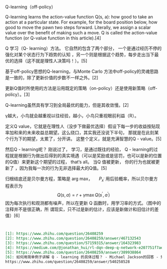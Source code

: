 

<!--
 * @version:
 * @Author:  StevenJokess https://github.com/StevenJokess
 * @Date: 2020-10-05 21:27:41
 * @LastEditors:  StevenJokess https://github.com/StevenJokess
 * @LastEditTime: 2020-10-05 21:45:31
 * @Description:
 * @TODO::
 * @Reference:
-->

Q-learning（off-policy）

Q-learning learns the action-value function Q(s, a): how good to take an action at a particular state. For example, for the board position below, how good to move the pawn two steps forward. Literally, we assign a scalar value over the benefit of making such a move.
Q is called the action-value function (or Q-value function in this article).[4]

Q 学习（Q- learning）方法。 它自然的包含了两个部分， 一个是通过经历不停的强化对某个状态行为下趋势的认知 ，另一个则是根据这个趋势，每步走出当下最优的选择（这不就是理性人决策吗！）。[5]

基于off-policy思想的Q-learning，与Monte Carlo 方法中off-policy的灵魂思路是一致的，除了更新价值的步数不一样之外。[2]

更新Q值时所使用的方法是沿用既定的策略（on-policy）还是使用新策略（off-policy）。[3]

Q-learning虽然具有学习到全局最优的能力，但是其收敛慢。[2]

γ越大，小鸟就会越重视以往经验，越小，小鸟只重视眼前利益（R）。

定义Q value，它就是在理性人（没步下做最优选择）假设下每一步的收益按贴现率加和来的未来收益总期望。这么绕口，其实我还没说下半句， 那就是在此刻某个行为下的期望，太累了，分开讲。 这整个定义，就是充满智慧的Q - value。[5]

然后Q - learning呢？ 刚说过了， 学习，是通过既往的经验， Q - learning的过程就是根据行为做出后得到的真实境遇（可以是奖励或是惩罚，也可以是新的位置的Q值）来更新这个期望的过程， that‘s all。 当Q 值被更新， 你的行为也就被更新了 ，因为我每一次的行为无非选择最大的Q值。[5]


归根结底还是贝尔曼方程，策略是 arg max， $\quad P_{x^{\prime}}$ 用后验概率，所以贝尔曼方程表示为
$$
Q(s, a)=r+\gamma \max Q\left(s^{\prime}, a^{\prime}\right)
$$
因为每次执行和观测都有噪声，所以在更新 Q 函数时，用学习率的方式。（图中的注释并不是很正确，所 谓现实，只不过是新的估计，应该是新做计和旧估计的差值）[6]


```md


[1]: https://www.zhihu.com/question/26408259
[2]: https://www.zhihu.com/question/26408259/answer/467132543
[3]: https://www.zhihu.com/question/57159315/answer/164323983
[4]: https://medium.com/@jonathan_hui/rl-dqn-deep-q-network-e207751f7ae4
[5]: https://www.zhihu.com/question/26408259/answer/389938864
[6]: 如何用简单例子讲解 Q - learning 的具体过程？ - Michael Jackson的回答 - 知乎
https://www.zhihu.com/question/26408259/answer/540258528
```
